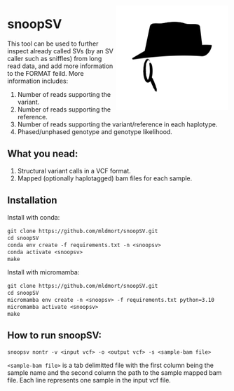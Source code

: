<p align="center">
  <img src="https://github.com/mldmort/snoopSV/blob/main/img/snoopSV.png" width="256" align="right"/>
</p>

# snoopSV
This tool can be used to further inspect already called SVs (by an SV caller such as sniffles) from long read data, and add more information to the FORMAT feild. More information  includes:
1. Number of reads supporting the variant.
2. Number of reads supporting the reference.
3. Number of reads supporting the variant/reference in each haplotype.
4. Phased/unphased genotype and genotype likelihood.

## What you nead:
1. Structural variant calls in a VCF format.
2. Mapped (optionally haplotagged) bam files for each sample.

## Installation
Install with conda:
```
git clone https://github.com/mldmort/snoopSV.git
cd snoopSV
conda env create -f requirements.txt -n <snoopsv>
conda activate <snoopsv>
make
```
Install with micromamba:
```
git clone https://github.com/mldmort/snoopSV.git
cd snoopSV
micromamba env create -n <snoopsv> -f requirements.txt python=3.10
micromamba activate <snoopsv>
make
```
## How to run snoopSV:
```
snoopsv nontr -v <input vcf> -o <output vcf> -s <sample-bam file>
```
`<sample-bam file>` is a tab delimitted file with the first column being the sample name and the second column the path to the sample mapped bam file.
Each line represents one sample in the input vcf file.
